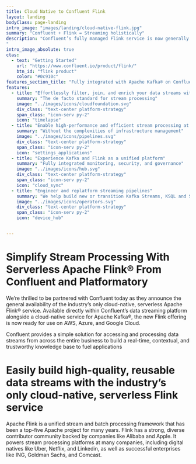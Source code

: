 ```yaml
---
title: Cloud Native to Confluent Flink
layout: landing
bodyClass: page-landing
intro_image: "images/landing/cloud-native-flink.jpg"
summary: "Confluent + Flink = Streaming holistically"
description: "Confluent’s fully managed Flink service is now generally available across all three major cloud service providers, providing customers with a true multicloud solution and the flexibility to seamlessly deploy stream processing workloads everywhere their data and applications reside. Backed by a 99.99% uptime SLA, Confluent ensures reliable stream processing with support and services from the leading Kafka and Flink experts.
"
intro_image_absolute: true
ctas:
  - text: "Getting Started"
    url: "https://www.confluent.io/product/flink/"
    btn_id: "flink product"
    color: "#0c910c"
features_section_title: "Fully integrated with Apache Kafka® on Confluent Cloud, Confluent’s new Flink service allows businesses to:"
features:
  - title: "Effortlessly filter, join, and enrich your data streams with Flink"
    summary: "The de facto standard for stream processing"
    image: "../images/icons/cloudfoundation.svg"
    div_class: "text-center platform-strategy"
    span_class: "icon-serv py-2"
    icon: "timelapse"
  - title: "Enable high-performance and efficient stream processing at any scale"
    summary: "Without the complexities of infrastructure management"
    image: "../images/icons/pipelines.svg"
    div_class: "text-center platform-strategy"
    span_class: "icon-serv py-2"
    icon: "settings_applications"
  - title: "Experience Kafka and Flink as a unified platform"
    summary: "Fully integrated monitoring, security, and governance"
    image: "../images/icons/hub.svg"
    div_class: "text-center platform-strategy"
    span_class: "icon-serv py-2"
    icon: "cloud_sync"
  - title: "Engineer and replatform streaming pipelines"
    summary: "We help build new or transition Kafka Streams, KSQL and Spark to Flink"
    image: "../images/icons/operators.svg"
    div_class: "text-center platform-strategy"
    span_class: "icon-serv py-2"
    icon: "device_hub"


---
```


# Simplify Stream Processing With Serverless Apache Flink® From Confluent and Platformatory

We’re thrilled to be partnered with Confluent today as they announce the general availability of the industry’s only cloud-native, serverless Apache Flink® service. Available directly within Confluent’s data streaming platform alongside a cloud-native service for Apache Kafka®, the new Flink offering is now ready for use on AWS, Azure, and Google Cloud.

Confluent provides a simple solution for accessing and processing data streams from across the entire business to build a real-time, contextual, and trustworthy knowledge base to fuel applications

# Easily build high-quality, reusable data streams with the industry’s only cloud-native, serverless Flink service

Apache Flink is a unified stream and batch processing framework that has been a top-five Apache project for many years. Flink has a strong, diverse contributor community backed by companies like Alibaba and Apple. It powers stream processing platforms at many companies, including digital natives like Uber, Netflix, and Linkedin, as well as successful enterprises like ING, Goldman Sachs, and Comcast.
